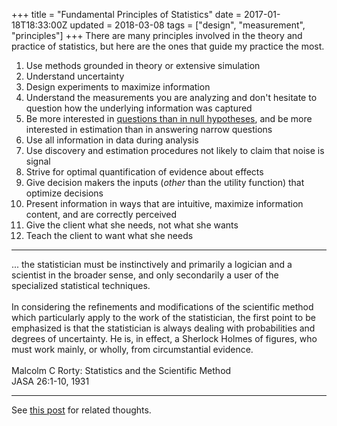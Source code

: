 +++
title = "Fundamental Principles of Statistics"
date = 2017-01-18T18:33:00Z
updated = 2018-03-08
tags = ["design", "measurement", "principles"]
+++
There are many principles involved in the theory and practice of statistics, but
here are the ones that guide my practice the most.

1.  Use methods grounded in theory or extensive simulation
2.  Understand uncertainty
3.  Design experiments to maximize information
4.  Understand the measurements you are analyzing and don't hesitate to
    question how the underlying information was captured
5.  Be more interested in [questions than in null hypotheses](http://clinchem.aaccjnls.org/content/56/7/1080), and be more
    interested in estimation than in answering narrow questions
6.  Use all information in data during analysis
7.  Use discovery and estimation procedures not likely to claim that
    noise is signal
8.  Strive for optimal quantification of evidence about effects
9.  Give decision makers the inputs (*other* than the utility function)
    that optimize decisions
10. Present information in ways that are intuitive, maximize information
    content, and are correctly perceived
11. Give the client what she needs, not what she wants
12. Teach the client to want what she needs

-----

<p class="rquote">
... the statistician must be instinctively and primarily a logician and a scientist in the broader sense, and only secondarily a user of the specialized statistical techniques.
<br><br>
In considering the refinements and modifications of the scientific method which particularly apply to the work of the statistician, the first point to be emphasized is that the statistician is always dealing with probabilities and degrees of uncertainty.  He is, in effect, a Sherlock Holmes of figures, who must work mainly, or wholly, from circumstantial evidence.
<br><br>
Malcolm C Rorty: Statistics and the Scientific Method<br>JASA 26:1-10, 1931
</p>

-----
See [this post](/post/improve.research) for related thoughts.
